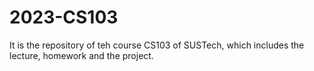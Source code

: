 # 2023-CS103
It is the repository of teh course CS103 of SUSTech, which includes the lecture, homework and the project.
